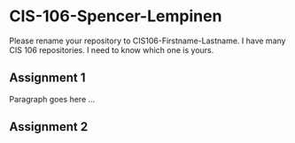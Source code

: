 # CIS-106-Spencer-Lempinen

Please rename your repository to CIS106-Firstname-Lastname. I have many CIS 106 repositories. I need to know which one is yours.

## Assignment 1

Paragraph goes here ...

## Assignment 2

